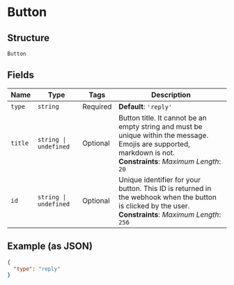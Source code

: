 
# Button

## Structure

`Button`

## Fields

| Name | Type | Tags | Description |
|  --- | --- | --- | --- |
| `type` | `string` | Required | **Default**: `'reply'` |
| `title` | `string \| undefined` | Optional | Button title. It cannot be an empty string and must be unique within the message. Emojis are supported, markdown is not.<br>**Constraints**: *Maximum Length*: `20` |
| `id` | `string \| undefined` | Optional | Unique identifier for your button. This ID is returned in the webhook when the button is clicked by the user.<br>**Constraints**: *Maximum Length*: `256` |

## Example (as JSON)

```json
{
  "type": "reply"
}
```

